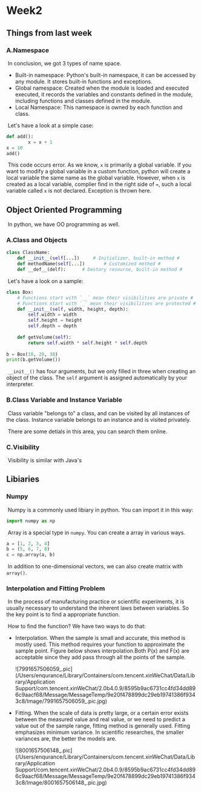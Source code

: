 # Week2

## Things from last week

### A.Namespace

​		In conclusion, we got 3 types of name space.

- Built-in namespace: Python's built-in namespace, it can be accessed by any module. It stores built-in functions and exceptions.
- Global namespace: Created when the module is loaded and executed executed, it records the variables and constants defined in the module, including functions and classes defined in the module.
- Local Namespace: This namespace is owned by each function and class.

​		Let's have a look at a simple case: 

```python
def add():
		x = x + 1
x = 10
add()
```

​		This code occurs error. As we know, `x` is primarily a global variable. If you want to modify a global variable in a custom function, python will create a local variable the same name as the global variable. However, when `x` is created as a local variable, complier find in the right side of `=`, such a local variable called `x` is not declared. Exception is thrown here.

## Object Oriented Programming

​		In python, we have OO programming as well.

### A.Class and Objects

```Python
class ClassName:
  	def __init__(self[...])		# Initializer, built-in method #
  	def methodName(self[...])		# Customized mothed #
  	def __def__(delf):		# Destory resourse, built-in method #
```

​		Let's have a look on a sample:

```Python
class Box:
  	# Functions start with `__` mean their visibilities are private #
    # Functions start with `_` mean their visibilities are protected #
    def __init__(self, width, height, depth):
        self.width = width
        self.height = height
        self.depth = depth
 
    def getVolume(self):
        return self.width * self.height * self.depth
 
b = Box(10, 20, 30)
print(b.getVolume())
```

​		`__init__()` has four arguments, but we only filled in three when creating an object of  the class. The `self` argument is assigned automatically by your interpreter. 

### B.Class Variable and Instance Variable

​		Class variable "belongs to" a class, and can be visited by all instances of the class. Instance variable belongs to an instance and is visited privately.

​		There are some detials in this area, you can search them online.

### C.Visibility

​		Visibility is similar with Java's

## Libiaries

### Numpy

​		Numpy is a commonly used libiary in python. You can import it in this way:

```Python
import numpy as np
```

​		Array is  a special type in `numpy`. You can create a array in various ways.

```python
a = [1, 2, 3, 4]
b = (5, 6, 7, 8)
c = np.array(a, b)
```

​		In addition to one-dimensional vectors, we can also create matrix with `array()`.

### Interpolation and Fitting Problem

​		In the process of manufacturing practice or scientific experiments, it is usually necessary to understand the inherent laws between variables. So the key point is to find a appropriate function.

​		How to find the function? We have two ways to do that:

- Interpolation. When the sample is small and accurate, this method is mostly used. This  method requires your function to approximate the sample point. Figure below shows interpolation.Both P(x) and F(x) are acceptable since they add pass through all the points of the sample.

  ![7991657506059_.pic](/Users/enqurance/Library/Containers/com.tencent.xinWeChat/Data/Library/Application Support/com.tencent.xinWeChat/2.0b4.0.9/8595b9ac6731cc4fd34dd896c9aacf68/Message/MessageTemp/9e20f478899dc29eb19741386f9343c8/Image/7991657506059_.pic.jpg)

- Fitting. When the scale of data is pretty large, or a certain error exists between the measured value and real value, or we need to predict a value out of the sample range, fitting method is generally used. Fitting emphasizes minimum variance. In scientific researches, the smaller variances are, the better the models are.

  ![8001657506148_.pic](/Users/enqurance/Library/Containers/com.tencent.xinWeChat/Data/Library/Application Support/com.tencent.xinWeChat/2.0b4.0.9/8595b9ac6731cc4fd34dd896c9aacf68/Message/MessageTemp/9e20f478899dc29eb19741386f9343c8/Image/8001657506148_.pic.jpg)